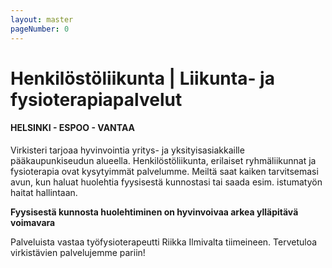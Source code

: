 ```yaml
---
layout: master
pageNumber: 0
---
```

# Henkilöstöliikunta | Liikunta- ja fysioterapiapalvelut
#### HELSINKI - ESPOO - VANTAA
Virkisteri tarjoaa hyvinvointia yritys- ja yksityisasiakkaille pääkaupunkiseudun alueella. Henkilöstöliikunta, erilaiset ryhmäliikunnat ja fysioterapia ovat kysytyimmät palvelumme. Meiltä saat kaiken tarvitsemasi avun, kun haluat huolehtia fyysisestä kunnostasi tai saada esim. istumatyön haitat hallintaan.

**Fyysisestä kunnosta huolehtiminen on hyvinvoivaa arkea ylläpitävä voimavara**

Palveluista vastaa työfysioterapeutti Riikka Ilmivalta tiimeineen. Tervetuloa virkistävien palvelujemme pariin!
